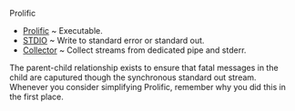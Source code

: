 Prolific

 * [Prolific](./root/) ~ Executable.
 * [STDIO](./stdio/) ~ Write to standard error or standard out.
 * [Collector](./collector/) ~ Collect streams from dedicated pipe and stderr.

The parent-child relationship exists to ensure that fatal messages in the child
are caputured though the synchronous standard out stream. Whenever you consider
simplifying Prolific, remember why you did this in the first place.
